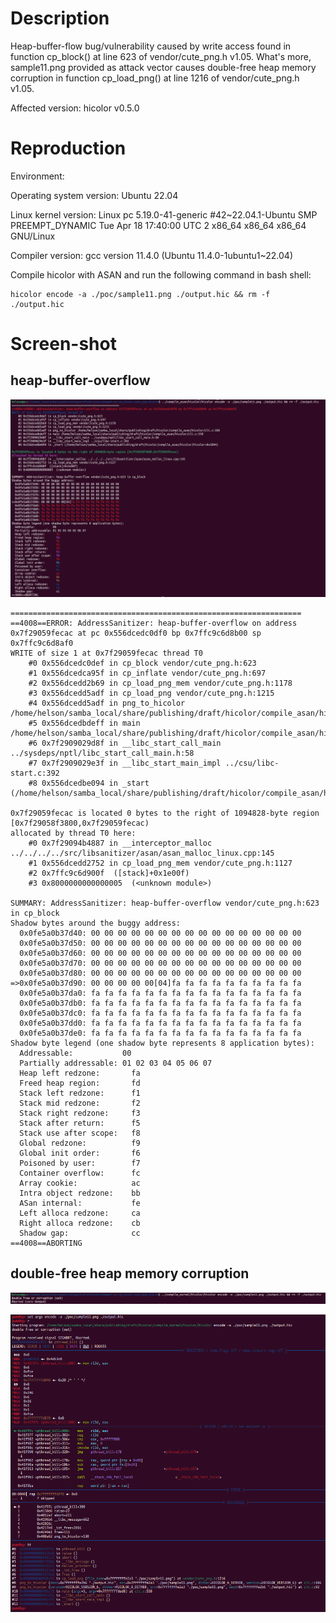 # Description

Heap-buffer-flow bug/vulnerability caused by write access found in function cp_block() at line 623 of vendor/cute_png.h v1.05. What's more, sample11.png provided as attack vector causes double-free heap memory corruption in function cp_load_png() at line 1216 of vendor/cute_png.h v1.05.



Affected version: hicolor v0.5.0



# Reproduction

Environment:



Operating system version: Ubuntu 22.04



Linux kernel version: Linux pc 5.19.0-41-generic #42~22.04.1-Ubuntu SMP PREEMPT_DYNAMIC Tue Apr 18 17:40:00 UTC 2 x86_64 x86_64 x86_64 GNU/Linux



Compiler version: gcc version 11.4.0 (Ubuntu 11.4.0-1ubuntu1~22.04)



Compile hicolor with ASAN and run the following command in bash shell:

```shell
hicolor encode -a ./poc/sample11.png ./output.hic && rm -f ./output.hic
```



# Screen-shot

## heap-buffer-overflow

![image-20240530185401405](vulDescription.assets/image-20240530185401405.png)



```shell
=================================================================
==4008==ERROR: AddressSanitizer: heap-buffer-overflow on address 0x7f29059fecac at pc 0x556dcedc0df0 bp 0x7ffc9c6d8b00 sp 0x7ffc9c6d8af0
WRITE of size 1 at 0x7f29059fecac thread T0
    #0 0x556dcedc0def in cp_block vendor/cute_png.h:623
    #1 0x556dcedca95f in cp_inflate vendor/cute_png.h:697
    #2 0x556dcedd2b69 in cp_load_png_mem vendor/cute_png.h:1178
    #3 0x556dcedd5adf in cp_load_png vendor/cute_png.h:1215
    #4 0x556dcedd5adf in png_to_hicolor /home/helson/samba_local/share/publishing/draft/hicolor/compile_asan/hicolor/cli.c:106
    #5 0x556dcedbdeff in main /home/helson/samba_local/share/publishing/draft/hicolor/compile_asan/hicolor/cli.c:558
    #6 0x7f2909029d8f in __libc_start_call_main ../sysdeps/nptl/libc_start_call_main.h:58
    #7 0x7f2909029e3f in __libc_start_main_impl ../csu/libc-start.c:392
    #8 0x556dcedbe094 in _start (/home/helson/samba_local/share/publishing/draft/hicolor/compile_asan/hicolor/hicolor+0x5094)

0x7f29059fecac is located 0 bytes to the right of 1094828-byte region [0x7f29058f3800,0x7f29059fecac)
allocated by thread T0 here:
    #0 0x7f29094b4887 in __interceptor_malloc ../../../../src/libsanitizer/asan/asan_malloc_linux.cpp:145
    #1 0x556dcedd2752 in cp_load_png_mem vendor/cute_png.h:1127
    #2 0x7ffc9c6d900f  ([stack]+0x1e00f)
    #3 0x8000000000000005  (<unknown module>)

SUMMARY: AddressSanitizer: heap-buffer-overflow vendor/cute_png.h:623 in cp_block
Shadow bytes around the buggy address:
  0x0fe5a0b37d40: 00 00 00 00 00 00 00 00 00 00 00 00 00 00 00 00
  0x0fe5a0b37d50: 00 00 00 00 00 00 00 00 00 00 00 00 00 00 00 00
  0x0fe5a0b37d60: 00 00 00 00 00 00 00 00 00 00 00 00 00 00 00 00
  0x0fe5a0b37d70: 00 00 00 00 00 00 00 00 00 00 00 00 00 00 00 00
  0x0fe5a0b37d80: 00 00 00 00 00 00 00 00 00 00 00 00 00 00 00 00
=>0x0fe5a0b37d90: 00 00 00 00 00[04]fa fa fa fa fa fa fa fa fa fa
  0x0fe5a0b37da0: fa fa fa fa fa fa fa fa fa fa fa fa fa fa fa fa
  0x0fe5a0b37db0: fa fa fa fa fa fa fa fa fa fa fa fa fa fa fa fa
  0x0fe5a0b37dc0: fa fa fa fa fa fa fa fa fa fa fa fa fa fa fa fa
  0x0fe5a0b37dd0: fa fa fa fa fa fa fa fa fa fa fa fa fa fa fa fa
  0x0fe5a0b37de0: fa fa fa fa fa fa fa fa fa fa fa fa fa fa fa fa
Shadow byte legend (one shadow byte represents 8 application bytes):
  Addressable:           00
  Partially addressable: 01 02 03 04 05 06 07 
  Heap left redzone:       fa
  Freed heap region:       fd
  Stack left redzone:      f1
  Stack mid redzone:       f2
  Stack right redzone:     f3
  Stack after return:      f5
  Stack use after scope:   f8
  Global redzone:          f9
  Global init order:       f6
  Poisoned by user:        f7
  Container overflow:      fc
  Array cookie:            ac
  Intra object redzone:    bb
  ASan internal:           fe
  Left alloca redzone:     ca
  Right alloca redzone:    cb
  Shadow gap:              cc
==4008==ABORTING

```





## double-free heap memory corruption

![image-20240530185451914](vulDescription.assets/image-20240530185451914.png)



![image-20240530185539214](vulDescription.assets/image-20240530185539214.png)
